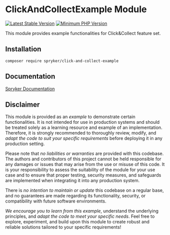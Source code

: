 # ClickAndCollectExample Module
[![Latest Stable Version](https://poser.pugx.org/spryker/click-and-collect-example/v/stable.svg)](https://packagist.org/packages/spryker/click-and-collect-example)
[![Minimum PHP Version](https://img.shields.io/badge/php-%3E%3D%208.3-8892BF.svg)](https://php.net/)

This module provides example functionalities for Click&Collect feature set.

## Installation

```
composer require spryker/click-and-collect-example
```

## Documentation

[Spryker Documentation](https://docs.spryker.com)

## Disclaimer

This module is provided as an *example* to demonstrate certain functionalities. It is not intended for use in production systems and should be treated solely as a learning resource and example of an implementation. Therefore, it is strongly recommended to thoroughly review, modify, and *adapt the code to suit your specific requirements* before deploying it in any production setting.

Please note that *no liabilities or warranties* are provided with this codebase. The authors and contributors of this project cannot be held responsible for any damages or issues that may arise from the use or misuse of this code. It is your responsibility to assess the suitability of the module for your use case and to ensure that proper testing, security measures, and safeguards are implemented when integrating it into any production system.

There is *no intention to maintain or update* this codebase on a regular base, and no guarantees are made regarding its functionality, security, or compatibility with future software environments.

*We encourage you to learn from this example*, understand the underlying principles, and *adapt the code to meet your specific needs*. Feel free to explore, experiment, and build upon this module to create robust and reliable solutions tailored to your specific requirements!
